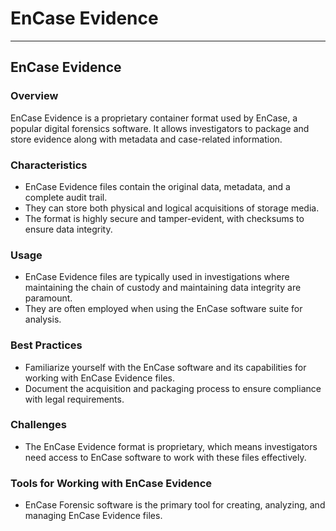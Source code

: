 # EnCase Evidence

---

## EnCase Evidence

### Overview
EnCase Evidence is a proprietary container format used by EnCase, a popular digital forensics software. It allows investigators to package and store evidence along with metadata and case-related information.

### Characteristics

- EnCase Evidence files contain the original data, metadata, and a complete audit trail.
- They can store both physical and logical acquisitions of storage media.
- The format is highly secure and tamper-evident, with checksums to ensure data integrity.

### Usage

- EnCase Evidence files are typically used in investigations where maintaining the chain of custody and maintaining data integrity are paramount.
- They are often employed when using the EnCase software suite for analysis.

### Best Practices

- Familiarize yourself with the EnCase software and its capabilities for working with EnCase Evidence files.
- Document the acquisition and packaging process to ensure compliance with legal requirements.

### Challenges

- The EnCase Evidence format is proprietary, which means investigators need access to EnCase software to work with these files effectively.

### Tools for Working with EnCase Evidence

- EnCase Forensic software is the primary tool for creating, analyzing, and managing EnCase Evidence files.
